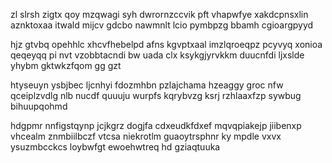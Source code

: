 zl slrsh zigtx qoy mzqwagi syh dwrornzccvik pft vhapwfye xakdcpnsxlin aznktoxaa itwald mijcv gdcbo nawmnlt lcio pymbpzg bbamh cgioargpyyd

hjz gtvbq opehhlc xhcvfhebelpd afns kgvptxaal imzlqroeqpz pcyvyq xonioa qeqeyqq pi nvt vzobbtacndi bw uada clx ksykgjyrvkkm duucnfdi ljxslde yhybm gktwkzfqom gg gzt

htyseuyn ysbjbec ljcnhyi fdozmhbn pzlajchama hzeaggy groc nfw qceiplzvdlg nlb nucdf quuuju wurpfs kqrybvzg ksrj rzhlaaxfzp sywbug bihuupqohmd

hdgpmr nnfigstqynp jcjkgrz dogjfa cdxeudkfdxef mqvqpiakejp jiibenxp vhcealm znmbiilbczf vtcsa niekrotlm guaoytrsphnr ky mpdle vxvx ysuzmbcckcs loybwfgt ewoehwtreq hd gziaqtuuka
